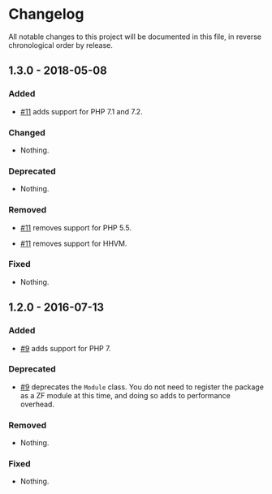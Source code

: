 # Changelog

All notable changes to this project will be documented in this file, in reverse chronological order by release.

## 1.3.0 - 2018-05-08

### Added

- [#11](https://github.com/zfcampus/zf-apigility-provider/pull/11) adds support for PHP 7.1 and 7.2.

### Changed

- Nothing.

### Deprecated

- Nothing.

### Removed

- [#11](https://github.com/zfcampus/zf-apigility-provider/pull/11) removes support for PHP 5.5.

- [#11](https://github.com/zfcampus/zf-apigility-provider/pull/11) removes support for HHVM.

### Fixed

- Nothing.

## 1.2.0 - 2016-07-13

### Added

- [#9](https://github.com/zfcampus/zf-apigility-provider/pull/9) adds support
  for PHP 7.

### Deprecated

- [#9](https://github.com/zfcampus/zf-apigility-provider/pull/9) deprecates the
  `Module` class. You do not need to register the package as a ZF module at this
  time, and doing so adds to performance overhead.

### Removed

- Nothing.

### Fixed

- Nothing.
